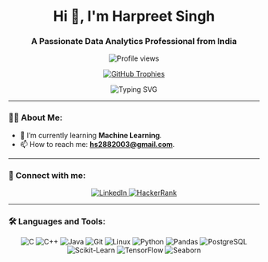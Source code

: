 <h1 align="center">Hi 👋, I'm Harpreet Singh</h1>
<h3 align="center">A Passionate Data Analytics Professional from India</h3>

<p align="center">
  <img src="https://komarev.com/ghpvc/?username=harpreet444&label=Profile%20Views&color=0e75b6&style=flat" alt="Profile views" />
</p>

<p align="center">
  <a href="https://github.com/ryo-ma/github-profile-trophy">
    <img src="https://github-profile-trophy.vercel.app/?username=harpreet444&theme=algolia&no-bg=true&no-frame=true&margin-w=15&margin-h=15" alt="GitHub Trophies" />
  </a>
</p>

<p align="center">
  <img align="center" src="https://readme-typing-svg.demolab.com?font=Fira+Code&weight=600&pause=1000&color=0E75B6&center=true&vCenter=true&width=435&lines=Machine+Learning+Enthusiast;Data+Analytics+Explorer" alt="Typing SVG" />
</p>

---

### 👨‍💻 About Me:
- 🌱 I’m currently learning **Machine Learning**.
- 📫 How to reach me: **hs2882003@gmail.com**.

---

### 🤝 Connect with me:
<p align="center">
  <a href="https://linkedin.com/in/harpreet-singh-8b303121b" target="_blank">
    <img src="https://img.shields.io/badge/LinkedIn-Harpreet_Singh-blue?style=for-the-badge&logo=linkedin" alt="LinkedIn" />
  </a>
  <a href="https://www.hackerrank.com/hs2882003" target="_blank">
    <img src="https://img.shields.io/badge/Hackerrank-Harpreet_Singh-green?style=for-the-badge&logo=hackerrank" alt="HackerRank" />
  </a>
</p>

---

### 🛠️ Languages and Tools:
<p align="center">
  <img src="https://img.shields.io/badge/C-00599C?style=for-the-badge&logo=c&logoColor=white" alt="C" />
  <img src="https://img.shields.io/badge/C%2B%2B-00599C?style=for-the-badge&logo=c%2B%2B&logoColor=white" alt="C++" />
  <img src="https://img.shields.io/badge/Java-007396?style=for-the-badge&logo=java&logoColor=white" alt="Java" />
  <img src="https://img.shields.io/badge/Git-F05032?style=for-the-badge&logo=git&logoColor=white" alt="Git" />
  <img src="https://img.shields.io/badge/Linux-FCC624?style=for-the-badge&logo=linux&logoColor=black" alt="Linux" />
  <img src="https://img.shields.io/badge/Python-3776AB?style=for-the-badge&logo=python&logoColor=white" alt="Python" />
  <img src="https://img.shields.io/badge/Pandas-150458?style=for-the-badge&logo=pandas&logoColor=white" alt="Pandas" />
  <img src="https://img.shields.io/badge/PostgreSQL-336791?style=for-the-badge&logo=postgresql&logoColor=white" alt="PostgreSQL" />
  <img src="https://img.shields.io/badge/scikit--learn-F7931E?style=for-the-badge&logo=scikit-learn&logoColor=white" alt="Scikit-Learn" />
  <img src="https://img.shields.io/badge/TensorFlow-FF6F00?style=for-the-badge&logo=tensorflow&logoColor=white" alt="TensorFlow" />
  <img src="https://img.shields.io/badge/Seaborn-3776AB?style=for-the-badge&logo=seaborn&logoColor=white" alt="Seaborn" />
</p>

